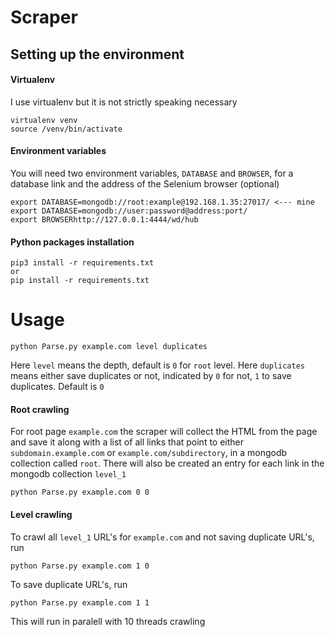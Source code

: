 # Scraper

## Setting up the environment

#### Virtualenv
I use virtualenv but it is not strictly speaking necessary

```
virtualenv venv
source /venv/bin/activate
```

#### Environment variables
You will need two environment variables, ```DATABASE``` and ```BROWSER```, for a database link and the address of the Selenium browser (optional)

```
export DATABASE=mongodb://root:example@192.168.1.35:27017/ <--- mine
export DATABASE=mongodb://user:password@address:port/
export BROWSERhttp://127.0.0.1:4444/wd/hub
```
#### Python packages installation
```
pip3 install -r requirements.txt
or
pip install -r requirements.txt
```

# Usage
```
python Parse.py example.com level duplicates 
```
Here ```level``` means the depth, default is ```0``` for ```root``` level.
Here ```duplicates``` means either save duplicates or not, indicated by ```0``` for not, ```1``` to save duplicates. Default is ```0```

#### Root crawling
For root page ```example.com``` the scraper will collect the HTML from the page and save it along with a list of all links that point to either ```subdomain.example.com``` or ```example.com/subdirectory```, in a mongodb collection called ```root```. 
There will also be created an entry for each link in the mongodb collection ```level_1```

```
python Parse.py example.com 0 0
```

#### Level crawling
To crawl all ```level_1``` URL's for ```example.com``` and not saving duplicate URL's, run

```
python Parse.py example.com 1 0
```

To save duplicate URL's, run

```
python Parse.py example.com 1 1
```

This will run in paralell with 10 threads crawling
